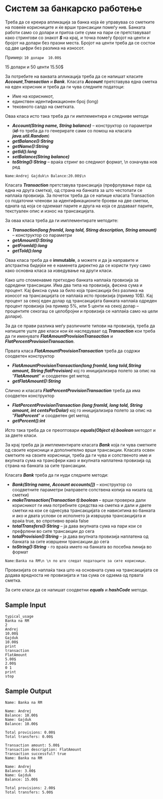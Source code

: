 # Систем за банкарско работење

Треба да се креира апликација за банка која ќе управуваа со сметките на повеќе корисниците и ќе врши трансакции помеѓу нив. Банката работи само со долари и притоа сите суми на пари се претставуваат како стрингови со знакот _**$**_ на крај, и точка помеѓу бројот на центи и бројот на долари без празни места. Бројот на центи треба да се состои од две цифри без разлика на износот.

Пример:
`10 долари  10.00$`

15 долари и 50 центи 15.50$

За потребите на ваквата апликација треба да се напишат класите _**Account**_,_**Transaction**_ и _**Bank**_. Класата _**Account**_ претставува една сметка на еден корисник и треба да ги чува следните податоци:

- Име на корисникот,
- единствен идентификационен број (long)
- тековното салдо на сметката.

Оваа класа исто така треба да ги имплементира и следниве методи

- _**Account(String name, String balance)**_ – конструктор со параметри (_**id**_-то треба да го генерирате сами со помош на класата _**java.util.Random**_)
- _**getBalance():String**_
- _**getName():String**_
- _**getId():long**_
- _**setBalance(String balance)**_
- _**toString():String**_ – враќа стринг во следниот формат, \n означува нов ред

`Name:Andrej Gajduk\n Balance:20.00$\n`

Класата _**Transaction**_ претставува трансакција (префрлување пари од една на друга сметка), од страна на банката за што честопати се наплаќа провизија. За почеток треба да се напише класата Transaction со податочни членови за идентификационите броеви на две сметки, едната од која се одземаат парите и друга на која се додаваат парите, текстуален опис и износ на трансакцијата.

За оваа класа треба да ги имплементирате методите:

- _**Transaction(long fromId, long toId, Stirng description, String amount)**_ – конструктор со параметри
- _**getAmount():String**_
- _**getFromId():long**_
- _**getToId():long**_

Оваа класа треба да е **immutable**, а можете и да ја направите и апстрактна бидејќи не е наменета директно да се користи туку само како основна класа за изведување на други класи.

Како што споменавме претходно банката наплаќа провизија за одредени трансакции. Има два типа на провизија, фискна сума и процент. Кај фиксна сума за било која трансакција без разлика на износот на трансакцијата се наплаќа исто провизија (пример 10$). Кај процент за секој еден долар од трансакцијата банката наплаќа одреден процент провизија (на пример 5%, или 5 центи на секој долар – процентите секогаш се целобројни и провизија се наплаќа само на цели долари).

За да се прави разлика меѓу различните типови на провизија, треба да напишете уште две класи кои ќе наследуваат од _**Transaction**_ кои треба да ги именувате _**FlatAmountProvisionTransaction**_ и _**FlatPercentProvisionTransaction**_.

Првата класа _**FlatAmountProvisionTransaction**_ треба да содржи соодветен конструктор

- _**FlatAmountProvisionTransaction(long fromId, long toId,String amount, String flatProvision)**_ кој го иницијализира полето за опис на "_**FlatAmount**_" и соодветен get метод
- _**getFlatAmount():String**_

Слично и класата _**FlatPercentProvisionTransaction**_ треба да има соодветен конструктор

- _**FlatPercentProvisionTransaction (long fromId, long toId, String amount, int centsPerDolar)**_ кој го иницијализира полето за опис на "_**FlatPercent**_" и соодветен get метод
- _**getPercent():int**_

Исто така треба да се преоптовари _**equals(Object o):boolean**_ методот и за двете класи.

За крај треба да ја имплементирате класата _**Bank**_ која ги чува сметките од своите корисници и дополнително врши трансакции. Класата освен сметките на своите корисници, треба да ги чува и сопственото име и вкупната сума на трансфери како и вкупната наплатена провизија од страна на банката за сите трансакции.

Класата _**Bank**_ треба да ги нуди следните методи:

- _**Bank(String name, Account accounts[])**_ – конструктор со соодветните параметри (направете сопствена копија на низата од сметки)
- _**makeTransaction(Transaction t):boolean**_ – врши проверка дали корисникот ги има потребните средства на сметка и дали и двете сметки на кои се однесува трансакцијата се нависитина во банката и ако и двата услови се исполнето ја извршува трансакцијата и враќа true, во спротивно враќа false
- _**totalTransfers():String**_ – ја дава вкупната сума на пари кои се префрлени во сите трансакции до сега
- _**totalProvision():String**_ – ја дава вкупната провизија наплатена од банката за сите извршени трансакции до сега
- _**toString():String**_ - го враќа името на банката во посебна линија во формат

`Name:Banka na RM\n \n по што следат податоците за сите корисници.`

Провизијата се наплаќа така што на основната сума на трансакцијата се додава вредноста не провизијата и таа сума се одзема од првата сметка.

За сите класи да се напишат соодветни _**equals**_ и _**hashCode**_ методи.

## **Sample Input**

```
typical_usage
Banka na RM
2
Andrej
10.00$
Gajduk
10.00$
print
transaction
FlatAmount
5.00$
2.00$
0 1
print
stop
```

## **Sample Output**

```
Name: Banka na RM

Name: Andrej
Balance: 10.00$
Name: Gajduk
Balance: 10.00$

Total provisions: 0.00$
Total transfers: 0.00$

Transaction amount: 5.00$
Transaction description: FlatAmount
Transaction successful? true
Name: Banka na RM

Name: Andrej
Balance: 3.00$
Name: Gajduk
Balance: 15.00$

Total provisions: 2.00$
Total transfers: 5.00$
```
